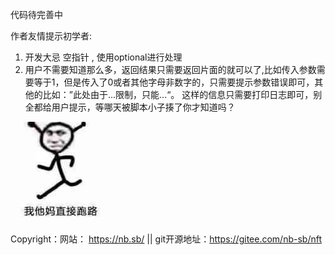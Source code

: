 代码待完善中


作者友情提示初学者:
1. 开发大忌 空指针 , 使用optional进行处理
2. 用户不需要知道那么多，返回结果只需要返回片面的就可以了,比如传入参数需要等于1，但是传入了0或者其他字母非数字的，只需要提示参数错误即可，其他的比如：”此处由于...限制，只能...“。 这样的信息只需要打印日志即可，别全都给用户提示，等哪天被脚本小子揍了你才知道吗？


![img.png](img.png)

Copyright：网站： https://nb.sb/ || git开源地址：https://gitee.com/nb-sb/nft
